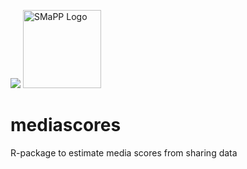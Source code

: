 ![](https://travis-ci.org/SMAPPNYU/mediascores.svg) [<img src="https://i2.wp.com/smappnyu.org/wp-content/uploads/2018/11/FINAL_SMAPP-02-1.png" width=125 alt="SMaPP Logo"/>](https://smappnyu.org)

# mediascores
R-package to estimate media scores from sharing data
